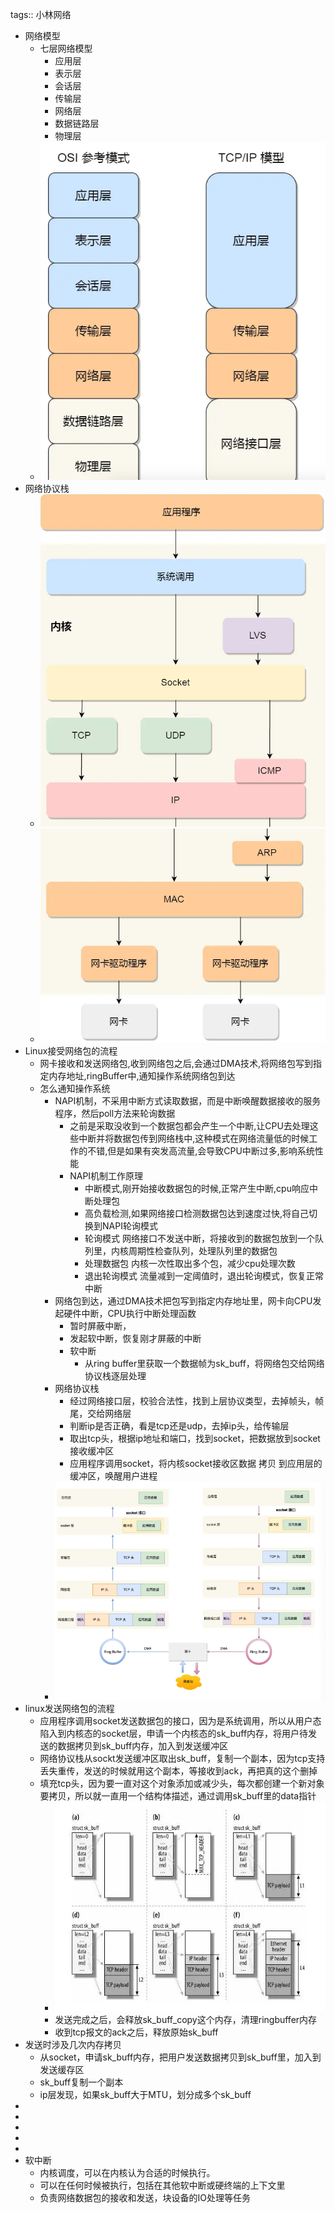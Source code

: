 tags:: 小林网络

- 网络模型
	- 七层网络模型
		- 应用层
		- 表示层
		- 会话层
		- 传输层
		- 网络层
		- 数据链路层
		- 物理层
	- ![image.png](../assets/image_1708771317239_0.png)
- 网络协议栈
	- ![image.png](../assets/image_1708771380892_0.png)
	- ![image.png](../assets/image_1708771396746_0.png)
- Linux接受网络包的流程
	- 网卡接收和发送网络包,收到网络包之后,会通过DMA技术,将网络包写到指定内存地址,ringBuffer中,通知操作系统网络包到达
	- 怎么通知操作系统
		- NAPI机制，不采用中断方式读取数据，而是中断唤醒数据接收的服务程序，然后poll方法来轮询数据
			- 之前是采取没收到一个数据包都会产生一个中断,让CPU去处理这些中断并将数据包传到网络栈中,这种模式在网络流量低的时候工作的不错,但是如果有突发高流量,会导致CPU中断过多,影响系统性能
			- NAPI机制工作原理
				- 中断模式,刚开始接收数据包的时候,正常产生中断,cpu响应中断处理包
				- 高负载检测,如果网络接口检测数据包达到速度过快,将自己切换到NAPI轮询模式
				- 轮询模式 网络接口不发送中断，将接收到的数据包放到一个队列里，内核周期性检查队列，处理队列里的数据包
				- 处理数据包 内核一次性取出多个包，减少cpu处理次数
				- 退出轮询模式 流量减到一定阈值时，退出轮询模式，恢复正常中断
		- 网络包到达，通过DMA技术把包写到指定内存地址里，网卡向CPU发起硬件中断，CPU执行中断处理函数
			- 暂时屏蔽中断，
			- 发起软中断，恢复刚才屏蔽的中断
			- 软中断
				- 从ring buffer里获取一个数据帧为sk_buff，将网络包交给网络协议栈逐层处理
		- 网络协议栈
			- 经过网络接口层，校验合法性，找到上层协议类型，去掉帧头，帧尾，交给网络层
			- 判断ip是否正确，看是tcp还是udp，去掉ip头，给传输层
			- 取出tcp头，根据ip地址和端口，找到socket，把数据放到socket接收缓冲区
			- 应用程序调用socket，将内核socket接收区数据 拷贝 到应用层的缓冲区，唤醒用户进程
		- ![image.png](../assets/image_1708822489306_0.png)
- linux发送网络包的流程
	- 应用程序调用socket发送数据包的接口，因为是系统调用，所以从用户态陷入到内核态的socket层，申请一个内核态的sk_buff内存，将用户待发送的数据拷贝到sk_buff内存，加入到发送缓冲区
	- 网络协议栈从sockt发送缓冲区取出sk_buff，复制一个副本，因为tcp支持丢失重传，发送的时候就用这个副本，等接收到ack，再把真的这个删掉
	- 填充tcp头，因为要一直对这个对象添加或减少头，每次都创建一个新对象要拷贝，所以就一直用一个结构体描述，通过调用sk_buff里的data指针
		- ![image.png](../assets/image_1708823865233_0.png)
		- 发送完成之后，会释放sk_buff_copy这个内存，清理ringbuffer内存
		- 收到tcp报文的ack之后，释放原始sk_buff
- 发送时涉及几次内存拷贝
	- 从socket，申请sk_buff内存，把用户发送数据拷贝到sk_buff里，加入到发送缓存区
	- sk_buff复制一个副本
	- ip层发现，如果sk_buff大于MTU，划分成多个sk_buff
-
-
-
-
-
- 软中断
	- 内核调度，可以在内核认为合适的时候执行。
	- 可以在任何时候被执行，包括在其他软中断或硬终端的上下文里
	- 负责网络数据包的接收和发送，块设备的IO处理等任务